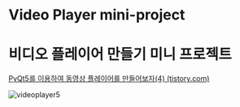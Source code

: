 # Video Player mini-project

# 비디오 플레이어 만들기 미니 프로젝트

[PyQt5를 이용하여 동영상 플레이어를 만들어보자(4) (tistory.com)](https://tripleler.tistory.com/7)

![videoplayer5](https://user-images.githubusercontent.com/86835527/149309454-176246e2-e940-4d7b-a024-db3be982b144.gif)

